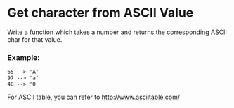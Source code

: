 # Get character from ASCII Value

Write a function which takes a number and returns the corresponding ASCII char for that value.

### Example:

```
65 --> 'A'
97 --> 'a'
48 --> '0
```

For ASCII table, you can refer to http://www.asciitable.com/
